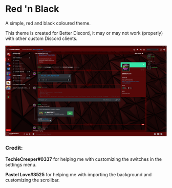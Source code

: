 # Red 'n Black
A simple, red and black coloured theme. 

This theme is created for Better Discord, it may or may not work (properly) with other custom Discord clients.

![Theme Preview](https://raw.githubusercontent.com/DarkKillerXL/Red-n-Black/master/Screenshots/Preview.png)

### Credit:
  **TechieCreeper#0337** for helping me with customizing the switches in the settings menu.

  **Pastel Love#3525** for helping me with importing the background and customizing the scrollbar.
